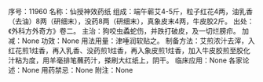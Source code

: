 序号：11960
名称：仙授神效药纸
组成：端午蕲艾4-5斤，粒子红花4两，油乳香（去油）8两（研细末），没药8两（研细末），真象皮末4两，牛皮胶2斤。
出处：《外科方外奇方》卷二。
主治：狗咬虫蟊蛇伤，并跌打破皮，及一切烂膀疖。
加减：None
功效：None
用法用量：津唾润软贴之。
制备方法：艾煎浓汁去滓，入红花煎1炷香，再入乳香、没药煎1炷香，再入象皮煎1炷香，加入牛皮胶煎至胶化汁粘为度，用羊毫排笔蘸药汁，搽刷大红纸上，阴干。
临床应用：None
各家论述：None
用药禁忌：None
附注：None
